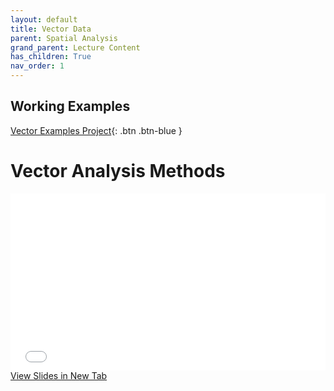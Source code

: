 ```yaml
---
layout: default
title: Vector Data
parent: Spatial Analysis
grand_parent: Lecture Content
has_children: True
nav_order: 1
---
```



## Working Examples


[Vector Examples Project](https://github.com/June-Skeeter/Module4_GEOS270/blob/main/data/Vector_Overlay_Exapmles.zip){: .btn .btn-blue }


# Vector Analysis Methods

<div style="overflow: hidden;
  padding-top: 56.25%;
  position: relative">
  <iframe src="content/VectorAnalysis.html" title="Processes" scrolling="no" frameborder="0"
    style="border: 0;
   height: 100%;
   left: 0;
   position: absolute;
   top: 0;
   width: 100%;">
   <p>Your browser does not support iframes.</p>
 </iframe>
</div>
<a href="content/VectorAnalysis.html" target="_blank">View Slides in New Tab</a>

